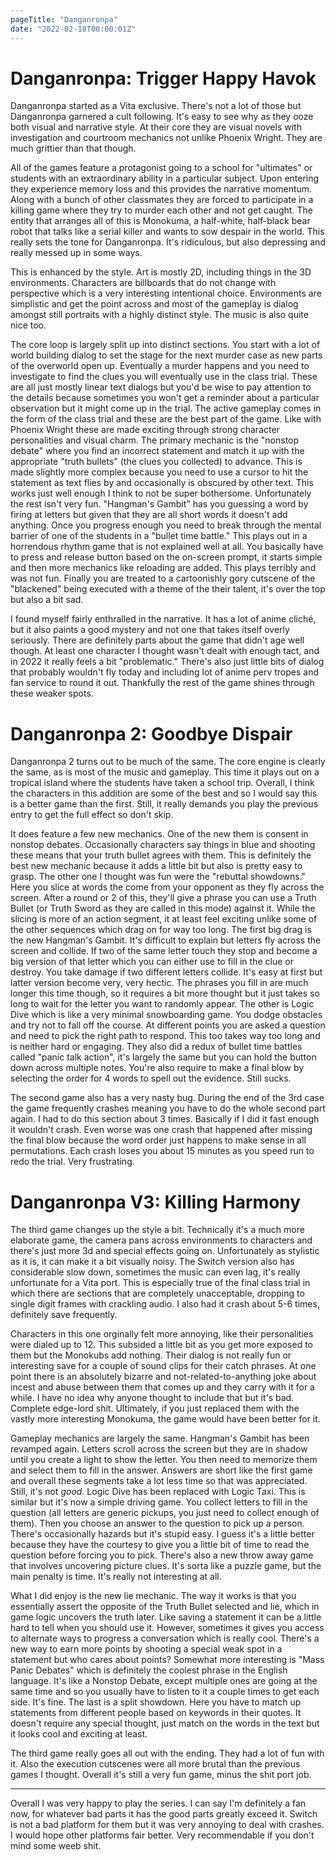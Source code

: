 ```yaml
---
pageTitle: "Danganronpa"
date: "2022-02-18T00:00:01Z"
---
```


# Danganronpa: Trigger Happy Havok

Danganronpa started as a Vita exclusive.  There's not a lot of those but Danganronpa garnered a cult following.  It's easy to see why as they ooze both visual and narrative style.  At their core they are visual novels with investigation and courtroom mechanics not unlike Phoenix Wright.  They are much grittier than that though.

All of the games feature a protagonist going to a school for "ultimates" or students with an extraordinary ability in a particular subject.  Upon entering they experience memory loss and this provides the narrative momentum.  Along with a bunch of other classmates they are forced to participate in a killing game where they try to murder each other and not get caught.  The entity that arranges all of this is Monokuma, a half-white, half-black bear robot that talks like a serial killer and wants to sow despair in the world.  This really sets the tone for Danganronpa.  It's ridiculous, but also depressing and really messed up in some ways.

This is enhanced by the style.  Art is mostly 2D, including things in the 3D environments.  Characters are billboards that do not change with perspective which is a very interesting intentional choice.  Environments are simplistic and get the point across and most of the gameplay is dialog amongst still portraits with a highly distinct style.  The music is also quite nice too.

The core loop is largely split up into distinct sections.  You start with a lot of world building dialog to set the stage for the next murder case as new parts of the overworld open up.  Eventually a murder happens and you need to investigate to find the clues you will eventually use in the class trial.  These are all just mostly linear text dialogs but you'd be wise to pay attention to the details because sometimes you won't get a reminder about a particular observation but it might come up in the trial.  The active gameplay comes in the form of the class trial and these are the best part of the game.  Like with Phoenix Wright these are made exciting through strong character personalities and visual charm.  The primary mechanic is the "nonstop debate" where you find an incorrect statement and match it up with the appropriate "truth bullets" (the clues you collected) to advance.  This is made slightly more complex because you need to use a cursor to hit the statement as text flies by and occasionally is obscured by other text.  This works just well enough I think to not be super bothersome.  Unfortunately the rest isn't very fun.  "Hangman's Gambit" has you guessing a word by firing at letters but given that they are all short words it doesn't add anything.  Once you progress enough you need to break through the mental barrier of one of the students in a "bullet time battle."  This plays out in a horrendous rhythm game that is not explained well at all.  You basically have to press and release button based on the on-screen prompt, it starts simple and then more mechanics like reloading are added.  This plays terribly and was not fun.  Finally you are treated to a cartoonishly gory cutscene of the "blackened" being executed with a theme of the their talent, it's over the top but also a bit sad.

I found myself fairly enthralled in the narrative.  It has a lot of anime cliché, but it also paints a good mystery and not one that takes itself overly seriously.  There are definitely parts about the game that didn't age well though.  At least one character I thought wasn't dealt with enough tact, and in 2022 it really feels a bit "problematic."  There's also just little bits of dialog that probably wouldn't fly today and including lot of anime perv tropes and fan service to round it out.  Thankfully the rest of the game shines through these weaker spots.

# Danganronpa 2: Goodbye Dispair

Danganronpa 2 turns out to be much of the same.  The core engine is clearly the same, as is most of the music and gameplay.  This time it plays out on a tropical island where the students have taken a school trip.  Overall, I think the characters in this addition are some of the best and so I would say this is a better game than the first.  Still, it really demands you play the previous entry to get the full effect so don't skip.

It does feature a few new mechanics. One of the new them is consent in nonstop debates.  Occasionally characters say things in blue and shooting these means that your truth bullet agrees with them.  This is definitely the best new mechanic because it adds a little bit but also is pretty easy to grasp.  The other one I thought was fun were the "rebuttal showdowns."  Here you slice at words the come from your opponent as they fly across the screen.  After a round or 2 of this, they'll give a phrase you can use a Truth Bullet (or Truth Sword as they are called in this mode) against it.  While the slicing is more of an action segment, it at least feel exciting unlike some of the other sequences which drag on for way too long.  The first big drag is the new Hangman's Gambit.  It's difficult to explain but letters fly across the screen and collide.  If two of the same letter touch they stop and become a big version of that letter which you can either use to fill in the clue or destroy.  You take damage if two different letters collide.  It's easy at first but latter version become very, very hectic.  The phrases you fill in are much longer this time though, so it requires a bit more thought but it just takes so long to wait for the letter you want to randomly appear.  The other is Logic Dive which is like a very minimal snowboarding game.  You dodge obstacles and try not to fall off the course.  At different points you are asked a question and need to pick the right path to respond.  This too takes way too long and is neither hard or engaging.  They also did a redux of bullet time battles called "panic talk action", it's largely the same but you can hold the button down across multiple notes.  You're also require to make a final blow by selecting the order for 4 words to spell out the evidence.  Still sucks.

The second game also has a very nasty bug.  During the end of the 3rd case the game frequently crashes meaning you have to do the whole second part again. I had to do this section about 3 times.  Basically if I did it fast enough it wouldn't crash. Even worse was one crash that happened after missing the final blow because the word order just happens to make sense in all permutations.  Each crash loses you about 15 minutes as you speed run to redo the trial.  Very frustrating.

# Danganronpa V3: Killing Harmony

The third game changes up the style a bit.  Technically it's a much more elaborate game, the camera pans across environments to characters and there's just more 3d and special effects going on.  Unfortunately as stylistic as it is, it can make it a bit visually noisy.  The Switch version also has considerable slow down, sometimes the music can even lag, it's really unfortunate for a Vita port.  This is especially true of the final class trial in which there are sections that are completely unacceptable, dropping to single digit frames with crackling audio.  I also had it crash about 5-6 times, definitely save frequently.

Characters in this one orginally felt more annoying, like their personalities were dialed up to 12. This subsided a little bit as you get more exposed to them but the Monokubs add nothing.  Their dialog is not really fun or interesting save for a couple of sound clips for their catch phrases.  At one point there is an absolutely bizarre and not-related-to-anything joke about incest and abuse between them that comes up and they carry with it for a while.  I have no idea why anyone thought to include that but it's bad.  Complete edge-lord shit.  Ultimately, if you just replaced them with the vastly more interesting Monokuma, the game would have been better for it.

Gameplay mechanics are largely the same.  Hangman's Gambit has been revamped again.  Letters scroll across the screen but they are in shadow until you create a light to show the letter.  You then need to memorize them and select them to fill in the answer.  Answers are short like the first game and overall these segments take a lot less time so that was appreciated.  Still, it's not _good_.  Logic Dive has been replaced with Logic Taxi.  This is similar but it's now a simple driving game.  You collect letters to fill in the question (all letters are generic pickups, you just need to collect enough of them).  Then you choose an answer to the question to pick up a person.  There's occasionally hazards but it's stupid easy.  I guess it's a little better because they have the courtesy to give you a little bit of time to read the question before forcing you to pick.  There's also a new throw away game that involves uncovering picture clues.  It's sorta like a puzzle game, but the main penalty is time.  It's really not interesting at all.

What I did enjoy is the new lie mechanic.  The way it works is that you essentially assert the opposite of the Truth Bullet selected and lie, which in game logic uncovers the truth later.  Like saving a statement it can be a little hard to tell when you should use it.  However, sometimes it gives you access to alternate ways to progress a conversation which is really cool.  There's a new way to earn more points by shooting a special weak spot in a statement but who cares about points?  Somewhat more interesting is "Mass Panic Debates" which is definitely the coolest phrase in the English language.  It's like a Nonstop Debate, except multiple ones are going at the same time and so you usually have to listen to it a couple times to get each side.  It's fine.  The last is a split showdown.  Here you have to match up statements from different people based on keywords in their quotes.  It doesn't require any special thought, just match on the words in the text but it looks cool and exciting at least.

The third game really goes all out with the ending.  They had a lot of fun with it.  Also the execution cutscenes were all more brutal than the previous games I thought.  Overall it's still a very fun game, minus the shit port job.

---

Overall I was very happy to play the series.  I can say I'm definitely a fan now, for whatever bad parts it has the good parts greatly exceed it.  Switch is not a bad platform for them but it was very annoying to deal with crashes.  I would hope other platforms fair better.  Very recommendable if you don't mind some weeb shit.